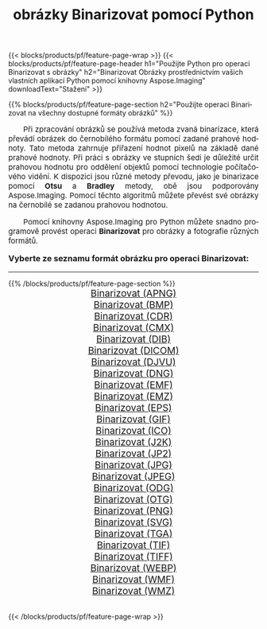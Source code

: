 ﻿---
title: obrázky Binarizovat pomocí Python 
weight: 3920
url: /cs/python-net/binarize/ 
lang: cs
langdirlevel: 2
locales: zh-hans,ja,it,ru,de,es,fr,nl,id,lt,pl,pt,vi,tr,ko,zh-hant,ar,hi,th,sv,cs,uk,he
description: Použití knihovny Aspose.Imaging na obrázky a fotografie Binarizovat pomocí vašich vlastních aplikací Python a serverových API.
---

{{< blocks/products/pf/feature-page-wrap >}}
{{< blocks/products/pf/feature-page-header h1="Použijte Python pro operaci Binarizovat s obrázky" h2="Binarizovat Obrázky prostřednictvím vašich vlastních aplikací Python pomocí knihovny Aspose.Imaging" downloadText="Stažení" >}}


{{% blocks/products/pf/feature-page-section  h2="Použijte operaci Binarizovat na všechny dostupné formáty obrázků" %}}
<p align="justify" style="text-indent:2em;font-size:15px;">
Při zpracování obrázků se používá metoda zvaná binarizace, která převádí obrázek do černobílého formátu pomocí zadané prahové hodnoty. Tato metoda zahrnuje přiřazení hodnot pixelů na základě dané prahové hodnoty. Při práci s obrázky ve stupních šedi je důležité určit prahovou hodnotu pro oddělení objektů pomocí technologie počítačového vidění. K dispozici jsou různé metody převodu, jako je binarizace pomocí <b>Otsu</b> a <b>Bradley</b> metody, obě jsou podporovány Aspose.Imaging. Pomocí těchto algoritmů můžete převést své obrázky na černobílé se zadanou prahovou hodnotou.
</p>
<p align="justify" style="text-indent:2em;font-size:15px;">
Pomocí knihovny Aspose.Imaging pro Python můžete snadno programově provést operaci <b>Binarizovat</b> pro obrázky a fotografie různých formátů.
</p>
<h3 style="margin-top:16px;">
Vyberte ze seznamu formát obrázku pro operaci Binarizovat:
</h3>
<hr/>
{{% /blocks/products/pf/feature-page-section %}}
<div class="container-fluid productfamilypage bg-gray">
    <div class="convertypes bg-gray agp-content section">
        <div class="container">
		<div class="row other-converters" style="gap: 10px;font-size: 19px;text-align:center;">
		    <div class='col-md-3 other-converter remove-lp remove-rp'><a href="/imaging/cs/python-net/binarize/apng/" style="padding:15px;">Binarizovat (APNG)</a></div><div class='col-md-3 other-converter remove-lp remove-rp'><a href="/imaging/cs/python-net/binarize/bmp/" style="padding:15px;">Binarizovat (BMP)</a></div><div class='col-md-3 other-converter remove-lp remove-rp'><a href="/imaging/cs/python-net/binarize/cdr/" style="padding:15px;">Binarizovat (CDR)</a></div><div class='col-md-3 other-converter remove-lp remove-rp'><a href="/imaging/cs/python-net/binarize/cmx/" style="padding:15px;">Binarizovat (CMX)</a></div><div class='col-md-3 other-converter remove-lp remove-rp'><a href="/imaging/cs/python-net/binarize/dib/" style="padding:15px;">Binarizovat (DIB)</a></div><div class='col-md-3 other-converter remove-lp remove-rp'><a href="/imaging/cs/python-net/binarize/dicom/" style="padding:15px;">Binarizovat (DICOM)</a></div><div class='col-md-3 other-converter remove-lp remove-rp'><a href="/imaging/cs/python-net/binarize/djvu/" style="padding:15px;">Binarizovat (DJVU)</a></div><div class='col-md-3 other-converter remove-lp remove-rp'><a href="/imaging/cs/python-net/binarize/dng/" style="padding:15px;">Binarizovat (DNG)</a></div><div class='col-md-3 other-converter remove-lp remove-rp'><a href="/imaging/cs/python-net/binarize/emf/" style="padding:15px;">Binarizovat (EMF)</a></div><div class='col-md-3 other-converter remove-lp remove-rp'><a href="/imaging/cs/python-net/binarize/emz/" style="padding:15px;">Binarizovat (EMZ)</a></div><div class='col-md-3 other-converter remove-lp remove-rp'><a href="/imaging/cs/python-net/binarize/eps/" style="padding:15px;">Binarizovat (EPS)</a></div><div class='col-md-3 other-converter remove-lp remove-rp'><a href="/imaging/cs/python-net/binarize/gif/" style="padding:15px;">Binarizovat (GIF)</a></div><div class='col-md-3 other-converter remove-lp remove-rp'><a href="/imaging/cs/python-net/binarize/ico/" style="padding:15px;">Binarizovat (ICO)</a></div><div class='col-md-3 other-converter remove-lp remove-rp'><a href="/imaging/cs/python-net/binarize/j2k/" style="padding:15px;">Binarizovat (J2K)</a></div><div class='col-md-3 other-converter remove-lp remove-rp'><a href="/imaging/cs/python-net/binarize/jp2/" style="padding:15px;">Binarizovat (JP2)</a></div><div class='col-md-3 other-converter remove-lp remove-rp'><a href="/imaging/cs/python-net/binarize/jpg/" style="padding:15px;">Binarizovat (JPG)</a></div><div class='col-md-3 other-converter remove-lp remove-rp'><a href="/imaging/cs/python-net/binarize/jpeg/" style="padding:15px;">Binarizovat (JPEG)</a></div><div class='col-md-3 other-converter remove-lp remove-rp'><a href="/imaging/cs/python-net/binarize/odg/" style="padding:15px;">Binarizovat (ODG)</a></div><div class='col-md-3 other-converter remove-lp remove-rp'><a href="/imaging/cs/python-net/binarize/otg/" style="padding:15px;">Binarizovat (OTG)</a></div><div class='col-md-3 other-converter remove-lp remove-rp'><a href="/imaging/cs/python-net/binarize/png/" style="padding:15px;">Binarizovat (PNG)</a></div><div class='col-md-3 other-converter remove-lp remove-rp'><a href="/imaging/cs/python-net/binarize/svg/" style="padding:15px;">Binarizovat (SVG)</a></div><div class='col-md-3 other-converter remove-lp remove-rp'><a href="/imaging/cs/python-net/binarize/tga/" style="padding:15px;">Binarizovat (TGA)</a></div><div class='col-md-3 other-converter remove-lp remove-rp'><a href="/imaging/cs/python-net/binarize/tif/" style="padding:15px;">Binarizovat (TIF)</a></div><div class='col-md-3 other-converter remove-lp remove-rp'><a href="/imaging/cs/python-net/binarize/tiff/" style="padding:15px;">Binarizovat (TIFF)</a></div><div class='col-md-3 other-converter remove-lp remove-rp'><a href="/imaging/cs/python-net/binarize/webp/" style="padding:15px;">Binarizovat (WEBP)</a></div><div class='col-md-3 other-converter remove-lp remove-rp'><a href="/imaging/cs/python-net/binarize/wmf/" style="padding:15px;">Binarizovat (WMF)</a></div><div class='col-md-3 other-converter remove-lp remove-rp'><a href="/imaging/cs/python-net/binarize/wmz/" style="padding:15px;">Binarizovat (WMZ)</a></div>
                </div>
        </div>
    </div>
</div>
<br/>

{{< /blocks/products/pf/feature-page-wrap >}}
